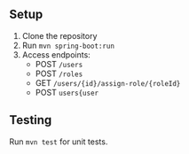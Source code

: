## Setup
1. Clone the repository
2. Run `mvn spring-boot:run`
3. Access endpoints:
    - POST `/users`
    - POST `/roles`
    - GET `/users/{id}/assign-role/{roleId}`
    - POST `users{user`

## Testing
Run `mvn test` for unit tests.